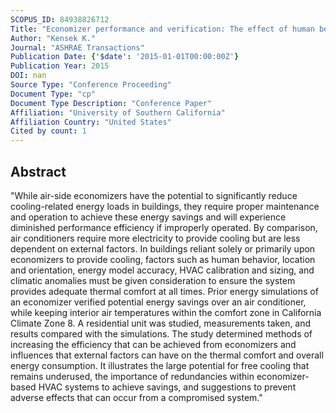 ```yaml
---
SCOPUS_ID: 84938826712
Title: "Economizer performance and verification: The effect of human behavior on economizer efficiency and thermal comfort in Southern California"
Author: "Kensek K."
Journal: "ASHRAE Transactions"
Publication Date: {'$date': '2015-01-01T00:00:00Z'}
Publication Year: 2015
DOI: nan
Source Type: "Conference Proceeding"
Document Type: "cp"
Document Type Description: "Conference Paper"
Affiliation: "University of Southern California"
Affiliation Country: "United States"
Cited by count: 1
---
```


## Abstract
"While air-side economizers have the potential to significantly reduce cooling-related energy loads in buildings, they require proper maintenance and operation to achieve these energy savings and will experience diminished performance efficiency if improperly operated. By comparison, air conditioners require more electricity to provide cooling but are less dependent on external factors. In buildings reliant solely or primarily upon economizers to provide cooling, factors such as human behavior, location and orientation, energy model accuracy, HVAC calibration and sizing, and climatic anomalies must be given consideration to ensure the system provides adequate thermal comfort at all times. Prior energy simulations of an economizer verified potential energy savings over an air conditioner, while keeping interior air temperatures within the comfort zone in California Climate Zone 8. A residential unit was studied, measurements taken, and results compared with the simulations. The study determined methods of increasing the efficiency that can be achieved from economizers and influences that external factors can have on the thermal comfort and overall energy consumption. It illustrates the large potential for free cooling that remains underused, the importance of redundancies within economizer-based HVAC systems to achieve savings, and suggestions to prevent adverse effects that can occur from a compromised system."
